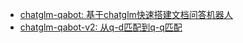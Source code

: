 
* [chatglm-qabot: 基于chatglm快速搭建文档问答机器人](https://zhuanlan.zhihu.com/p/622418308)
* [chatglm-qabot-v2: 从q-d匹配到q-q匹配](https://zhuanlan.zhihu.com/p/630857325)

